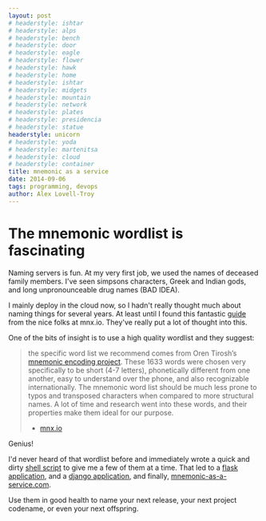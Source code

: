 ```yaml
---
layout: post
# headerstyle: ishtar
# headerstyle: alps
# headerstyle: bench
# headerstyle: door
# headerstyle: eagle
# headerstyle: flower
# headerstyle: hawk
# headerstyle: home
# headerstyle: ishtar
# headerstyle: midgets
# headerstyle: mountain
# headerstyle: network
# headerstyle: plates
# headerstyle: presidencia
# headerstyle: statue
headerstyle: unicorn
# headerstyle: yoda
# headerstyle: martenitsa
# headerstyle: cloud
# headerstyle: container
title: mnemonic as a service
date: 2014-09-06
tags: programming, devops
author: Alex Lovell-Troy
---
```


# The mnemonic wordlist is fascinating

Naming servers is fun.  At my very first job, we used the names of
deceased family members.  I've seen simpsons characters, Greek and
Indian gods, and long unpronounceable drug names (BAD IDEA). 

I mainly deploy in the cloud now, so I hadn't really thought much about naming things for several years.  At least until I found this fantastic [guide](http://mnx.io/blog/a-proper-server-naming-scheme/) from the nice folks at mnx.io.  They've really put a lot of thought into this.

One of the bits of insight is to use a high quality wordlist and they suggest:
> the specific word list we recommend comes from Oren Tirosh’s [mnemonic encoding project](http://web.archive.org/web/20090918202746/http://tothink.com/mnemonic/wordlist.html). These 1633 words were chosen very specifically to be short (4-7 letters), phonetically different from one another, easy to understand over the phone, and also recognizable internationally. The mnemonic word list should be much less prone to typos and transposed characters when compared to more structural names. A lot of time and research went into these words, and their properties make them ideal for our purpose.
>
> - [mnx.io](http://mnx.io/blog/a-proper-server-naming-scheme/)

Genius!

I'd never heard of that wordlist before and immediately wrote a quick and dirty [shell script](https://gist.github.com/alexlovelltroy/119c32a12f6aca28c3f3) to give me a few of them at a time.  That led to a [flask application](https://github.com/alexlovelltroy/mnemonic-as-a-service), and a [django application](https://github.com/alexlovelltroy/django-mnemonic), and finally, [mnemonic-as-a-service.com](http://mnemonic-as-a-service.com).

Use them in good health to name your next release, your next project codename, or even your next offspring.


